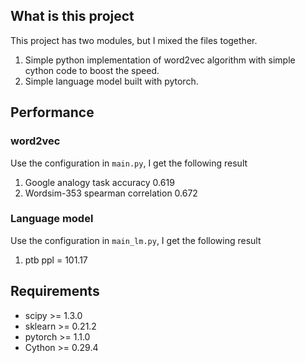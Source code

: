 ## What is this project

This project has two modules, but I mixed the files together.

1. Simple python implementation of word2vec algorithm with simple cython code to boost the speed.
2. Simple language model built with pytorch.

## Performance

### word2vec

Use the configuration in `main.py`, I get the following result

1. Google analogy task accuracy 0.619
2. Wordsim-353 spearman correlation 0.672

### Language model

Use the configuration in `main_lm.py`, I get the following result

1. ptb ppl = 101.17

## Requirements

* scipy >= 1.3.0
* sklearn >= 0.21.2
* pytorch >= 1.1.0
* Cython >= 0.29.4